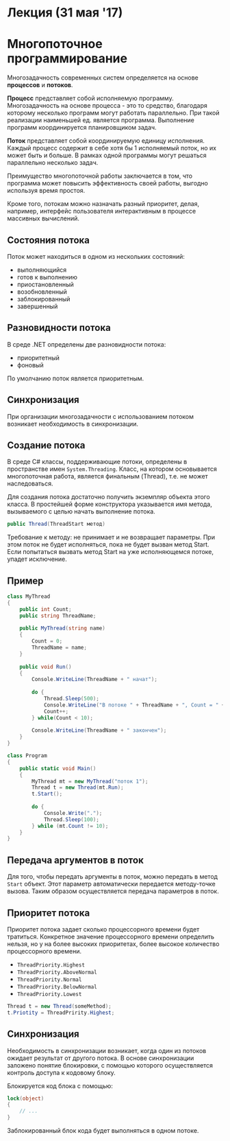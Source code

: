 # Лекция (31 мая '17)

# Многопоточное программирование

Многозадачность современных систем определяется на основе **процессов** и **потоков**.

**Процесс** представляет собой исполняемую программу. Многозадачность на основе процесса - это то средство, благодаря которому несколько программ могут работать параллельно. При такой реализации наименьшей ед. является программа. Выполнение программ координируется планировщиком задач.

**Поток** представляет собой координируемую единицу исполнения. Каждый процесс содержит в себе хотя бы 1 исполняемый поток, но их может быть и больше. В рамках одной программы могут решаться параллельно несколько задач.

Преимущество многопоточной работы заключается в том, что программа может повысить эффективность своей работы, выгодно используя время простоя.

Кроме того, потокам можно назначать разный приоритет, делая, например, интерфейс пользователя интерактивным в процессе массивных вычислений.

## Состояния потока

Поток может находиться в одном из нескольких состояний:

* выполняющийся
* готов к выполнению
* приостановленный
* возобновленный
* заблокированный
* завершенный

## Разновидности потока

В среде .NET определены две разновидности потока:

* приоритетный
* фоновый

По умолчанию поток является приоритетным.

## Синхронизация

При организации многозадачности с использованием потоком возникает необходимость в синхронизации.

## Создание потока

В среде C# классы, поддерживающие потоки, определены в пространстве имен `System.Threading`. Класс, на котором основывается многопоточная работа, является финальным (Thread), т.е. не может наследоваться.

Для создания потока достаточно получить экземпляр объекта этого класса. В простейшей форме конструктора указывается имя метода, вызываемого с целью начать выполнение потока.

```csharp
public Thread(ThreadStart метод)
```

Требование к методу: не принимает и не возвращает параметры. При этом поток не будет исполняться, пока не будет вызван метод Start. Если попытаться вызвать метод Start на уже исполняющемся потоке, упадет исключение.

## Пример

```csharp
class MyThread
{
	public int Count;
	public string ThreadName;
	
	public MyThread(string name)
	{
		Count = 0;
		ThreadName = name;
	}
	
	public void Run()
	{
		Console.WriteLine(ThreadName + " начат");
		
		do {
			Thread.Sleep(500);
			Console.WriteLine("В потоке " + ThreadName + ", Count = " + Count);
			Count++;
		} while(Count < 10);
		
		Console.WriteLine(ThreadName + " закончен");
	}
}
```

```csharp
class Program
{
	public static void Main()
	{
		MyThread mt = new MyThread("поток 1");
		Thread t = new Thread(mt.Run);
		t.Start();
		
		do {
			Console.Write(".");
			Thread.Sleep(100);
		} while (mt.Count != 10);
	}
} 
```

## Передача аргументов в поток

Для того, чтобы передать аргументы в поток, можно передать в метод `Start` объект. Этот параметр автоматически передается методу-точке вызова. Таким образом осуществляется передача параметров в поток.

## Приоритет потока

Приоритет потока задает сколько процессорного времени будет тратиться. Конкретное значение процессорного времени определить нельзя, но у на более высоких приоритетах, более высокое количество процессорного времени.

- `ThreadPriority.Highest`
- `ThreadPriority.AboveNormal`
- `ThreadPriority.Normal`
- `ThreadPriority.BelowNormal`
- `ThreadPriority.Lowest`

```csharp
Thread t = new Thread(someMethod);
t.Priotity = ThreadPririty.Highest;
```

## Синхронизация

Необходимость в синхронизации возникает, когда один из потоков ожидает результат от другого потока. В основе синхронизации заложено понятие блокировки, с помощью которого осуществляется контроль доступа к кодовому блоку.

Блокируется код блока с помощью:

```csharp
lock(object)
{
	// ...
}
```

Заблокированный блок кода будет выполняться в одном потоке.
